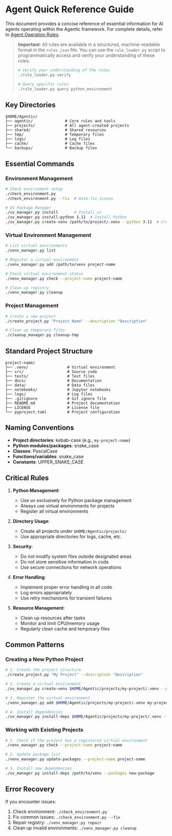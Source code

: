 # Agent Quick Reference Guide

This document provides a concise reference of essential information for AI agents operating within the Agentic framework. For complete details, refer to [Agent Operation Rules](AGENT_RULES.md).

> **Important**: All rules are available in a structured, machine-readable format in the `rules.json` file. You can use the `rule_loader.py` script to programmatically access and verify your understanding of these rules:
> 
> ```bash
> # Verify your understanding of the rules
> ./rule_loader.py verify
> 
> # Query specific rules
> ./rule_loader.py query python_environment
> ```

## Key Directories

```
$HOME/Agentic/
├── agentic/              # Core rules and tools
├── projects/             # All agent-created projects
├── shared/               # Shared resources
├── tmp/                  # Temporary files
├── logs/                 # Log files
├── cache/                # Cache files
└── backups/              # Backup files
```

## Essential Commands

### Environment Management

```bash
# Check environment setup
./check_environment.py
./check_environment.py --fix  # Auto-fix issues

# UV Package Manager
./uv_manager.py install       # Install uv
./uv_manager.py install-python 3.11  # Install Python
./uv_manager.py create-venv /path/to/project/.venv --python 3.11  # Create venv
```

### Virtual Environment Management

```bash
# List virtual environments
./venv_manager.py list

# Register a virtual environment
./venv_manager.py add /path/to/venv project-name

# Check virtual environment status
./venv_manager.py check --project-name project-name

# Clean up registry
./venv_manager.py cleanup
```

### Project Management

```bash
# Create a new project
./create_project.py "Project Name" --description "Description"

# Clean up temporary files
./cleanup_manager.py cleanup-tmp
```

## Standard Project Structure

```
project-name/
├── .venv/                 # Virtual environment
├── src/                   # Source code
├── tests/                 # Test files
├── docs/                  # Documentation
├── data/                  # Data files
├── notebooks/             # Jupyter notebooks
├── logs/                  # Log files
├── .gitignore             # Git ignore file
├── README.md              # Project documentation
├── LICENSE                # License file
└── pyproject.toml         # Project configuration
```

## Naming Conventions

- **Project directories**: kebab-case (e.g., `my-project-name`)
- **Python modules/packages**: snake_case
- **Classes**: PascalCase
- **Functions/variables**: snake_case
- **Constants**: UPPER_SNAKE_CASE

## Critical Rules

1. **Python Management**:
   - Use uv exclusively for Python package management
   - Always use virtual environments for projects
   - Register all virtual environments

2. **Directory Usage**:
   - Create all projects under `$HOME/Agentic/projects/`
   - Use appropriate directories for logs, cache, etc.

3. **Security**:
   - Do not modify system files outside designated areas
   - Do not store sensitive information in code
   - Use secure connections for network operations

4. **Error Handling**:
   - Implement proper error handling in all code
   - Log errors appropriately
   - Use retry mechanisms for transient failures

5. **Resource Management**:
   - Clean up resources after tasks
   - Monitor and limit CPU/memory usage
   - Regularly clean cache and temporary files

## Common Patterns

### Creating a New Python Project

```bash
# 1. Create the project structure
./create_project.py "My Project" --description "Description"

# 2. Create a virtual environment
./uv_manager.py create-venv $HOME/Agentic/projects/my-project/.venv --python 3.11

# 3. Register the virtual environment
./venv_manager.py add $HOME/Agentic/projects/my-project/.venv my-project

# 4. Install dependencies
./uv_manager.py install-deps $HOME/Agentic/projects/my-project/.venv --packages numpy pandas
```

### Working with Existing Projects

```bash
# 1. Check if the project has a registered virtual environment
./venv_manager.py check --project-name project-name

# 2. Update package list
./venv_manager.py update-packages --project-name project-name

# 3. Install new dependencies
./uv_manager.py install-deps /path/to/venv --packages new-package
```

## Error Recovery

If you encounter issues:

1. Check environment: `./check_environment.py`
2. Fix common issues: `./check_environment.py --fix`
3. Repair registry: `./venv_manager.py repair`
4. Clean up invalid environments: `./venv_manager.py cleanup`
